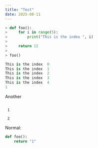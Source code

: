 ```yaml
---
title: "Test"
date: 2025-08-11
---
```


```python withOutput
> def foo():
>     for i in range(5):
>         print("This is the index ", i)
> 
>     return 12
> 
> foo()

This is the index  0
This is the index  1
This is the index  2
This is the index  3
This is the index  4
1
```

Another

```
 
 1

 2
```

Normal:

```py
def foo():
    return "1"
```